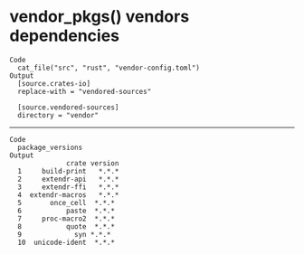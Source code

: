 # vendor_pkgs() vendors dependencies

    Code
      cat_file("src", "rust", "vendor-config.toml")
    Output
      [source.crates-io]
      replace-with = "vendored-sources"
      
      [source.vendored-sources]
      directory = "vendor"

---

    Code
      package_versions
    Output
                  crate version
      1     build-print   *.*.*
      2     extendr-api   *.*.*
      3     extendr-ffi   *.*.*
      4  extendr-macros   *.*.*
      5       once_cell  *.*.*
      6           paste  *.*.*
      7     proc-macro2  *.*.*
      8           quote  *.*.*
      9             syn *.*.*
      10  unicode-ident  *.*.*

